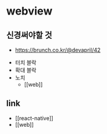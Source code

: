 # webview

## 신경써야할 것
+ https://brunch.co.kr/@devapril/42
- 터치 블락
- 확대 블락
- 노치
  + [[web]]

## link
- [[react-native]]
- [[web]]

